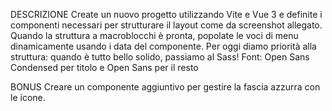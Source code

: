 <!-- Pulizia dello scaffolding
Apro App.vue e cancello tutto e scrivo il mio codice in modalità 'options'
Apro la cartella components e la svuoto
Apro la cartella assets svuoto tutto tranne main.css
Cancello tutto il contenuto del main.css e poi me lo ricreo a mio piacer -->

DESCRIZIONE
Create un nuovo progetto utilizzando Vite e Vue 3 e definite i componenti necessari per strutturare il layout come da screenshot allegato.
Quando la struttura a macroblocchi è pronta, popolate le voci di menu dinamicamente usando i data del componente.
Per oggi diamo priorità alla struttura: quando è tutto bello solido, passiamo al Sass!
Font: Open Sans Condensed per titolo e Open Sans per il resto

BONUS
Creare un componente aggiuntivo per gestire la fascia azzurra con le icone.